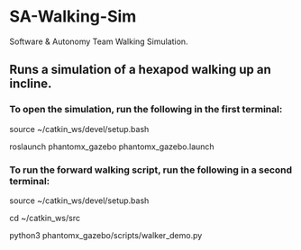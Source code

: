 # SA-Walking-Sim
Software &amp; Autonomy Team Walking Simulation. 

Runs a simulation of a hexapod walking up an incline.
------------------------------------------------
### To open the simulation, run the following in the first terminal:

source ~/catkin_ws/devel/setup.bash

roslaunch phantomx_gazebo phantomx_gazebo.launch

### To run the forward walking script, run the following in a second terminal:

source ~/catkin_ws/devel/setup.bash

cd ~/catkin_ws/src

python3 phantomx_gazebo/scripts/walker_demo.py

